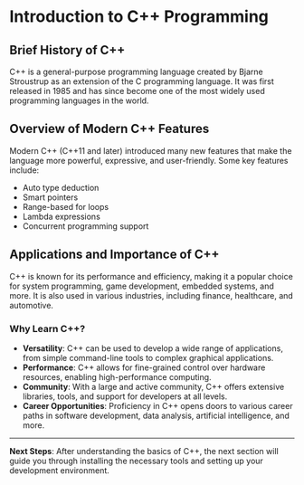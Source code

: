 # Introduction to C++ Programming

## Brief History of C++
C++ is a general-purpose programming language created by Bjarne Stroustrup as an extension of the C programming language. It was first released in 1985 and has since become one of the most widely used programming languages in the world.

## Overview of Modern C++ Features
Modern C++ (C++11 and later) introduced many new features that make the language more powerful, expressive, and user-friendly. Some key features include:
- Auto type deduction
- Smart pointers
- Range-based for loops
- Lambda expressions
- Concurrent programming support

## Applications and Importance of C++
C++ is known for its performance and efficiency, making it a popular choice for system programming, game development, embedded systems, and more. It is also used in various industries, including finance, healthcare, and automotive.

### Why Learn C++?
- **Versatility**: C++ can be used to develop a wide range of applications, from simple command-line tools to complex graphical applications.
- **Performance**: C++ allows for fine-grained control over hardware resources, enabling high-performance computing.
- **Community**: With a large and active community, C++ offers extensive libraries, tools, and support for developers at all levels.
- **Career Opportunities**: Proficiency in C++ opens doors to various career paths in software development, data analysis, artificial intelligence, and more.

---

**Next Steps**: After understanding the basics of C++, the next section will guide you through installing the necessary tools and setting up your development environment.

